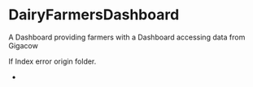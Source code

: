 # DairyFarmersDashboard
A Dashboard providing farmers with a Dashboard accessing data from Gigacow


If Index error origin folder.


*
